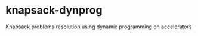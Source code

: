 knapsack-dynprog
================

Knapsack problems resolution using dynamic programming on accelerators
